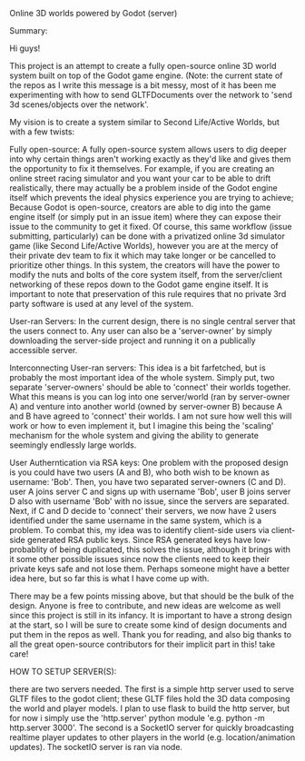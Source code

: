 Online 3D worlds powered by Godot (server)

Summary:

Hi guys!

This project is an attempt to create a fully open-source online 3D world system built on top of the Godot game engine. (Note: the current state of the repos as I write this message is a bit messy, most of it has been me experimenting with how to send GLTFDocuments over the network to 'send 3d scenes/objects over the network'.

My vision is to create a system similar to Second Life/Active Worlds, but with a few twists:

Fully open-source: A fully open-source system allows users to dig deeper into why certain things aren't working exactly as they'd like and gives them the opportunity to fix it themselves. For example, if you are creating an online street racing simulator and you want your car to be able to drift realistically, there may actually be a problem inside of the Godot engine itself which prevents the ideal physics experience you are trying to achieve; Because Godot is open-source, creators are able to dig into the game engine itself (or simply put in an issue item) where they can expose their issue to the community to get it fixed. Of course, this same workflow (issue submitting, particularly) can be done with a privatized online 3d simulator game (like Second Life/Active Worlds), however you are at the mercy of their private dev team to fix it which may take longer or be cancelled to prioritize other things. In this system, the creators will have the power to modify the nuts and bolts of the core system itself, from the server/client networking of these repos down to the Godot game engine itself. It is important to note that preservation of this rule requires that no private 3rd party software is used at any level of the system.

User-ran Servers: In the current design, there is no single central server that the users connect to. Any user can also be a 'server-owner' by simply downloading the server-side  project and running it on a publically accessible server. 

Interconnecting User-ran servers: This idea is a bit farfetched, but is probably the most important idea of the whole system. Simply put, two separate 'server-owners' should be able to 'connect' their worlds together. What this means is you can log into one server/world (ran by server-owner A) and venture into another world (owned by server-owner B) because A and B have agreed to 'connect' their worlds. I am not sure how well this will work or how to even implement it, but I imagine this being the 'scaling' mechanism for the whole system and giving the ability to generate seemingly endlessly large worlds.

User Autherntication via RSA keys: One problem with the proposed design is you could have two users (A and B), who both wish to be known as username: 'Bob'. Then, you have two separated server-owners (C and D). user A joins server C and signs up with username 'Bob', user B joins server D also with username 'Bob' with no issue, since the servers are separated. Next, if C and D decide to 'connect' their servers, we now have 2 users identified under the same username in the same system, which is a problem. To combat this, my idea was to identify client-side users via client-side generated RSA public keys. Since RSA generated keys have low-probablity of being duplicated, this solves the issue, although it brings with it some other possible issues since now the clients need to keep their private keys safe and not lose them. Perhaps someone might have a better idea here, but so far this is what I have come up with.

There may be a few points missing above, but that should be the bulk of the design. Anyone is free to contribute, and new ideas are welcome as well since this project is still in its infancy. It is important to have a strong design at the start, so I will be sure to create some kind of design documents and put them in the repos as well. Thank you for reading, and also big thanks to all the great open-source contributors for their implicit part in this! take care!

HOW TO SETUP SERVER(S):

there are two servers needed. The first is a simple http server used to serve GLTF files to the godot client; these GLTF files hold the 3D data composing the world and player models. I plan to use flask to build the http server, but for now i simply use the 'http.server' python module 'e.g. python -m http.server 3000'. The second is a SocketIO server for quickly broadcasting realtime player updates to other players in the world (e.g. location/animation updates). The socketIO server is ran via node.
